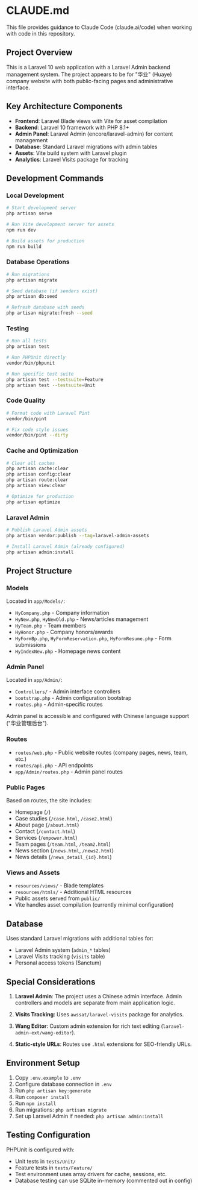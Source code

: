 # CLAUDE.md

This file provides guidance to Claude Code (claude.ai/code) when working with code in this repository.

## Project Overview

This is a Laravel 10 web application with a Laravel Admin backend management system. The project appears to be for "华业" (Huaye) company website with both public-facing pages and administrative interface.

## Key Architecture Components

- **Frontend**: Laravel Blade views with Vite for asset compilation
- **Backend**: Laravel 10 framework with PHP 8.1+
- **Admin Panel**: Laravel Admin (encore/laravel-admin) for content management
- **Database**: Standard Laravel migrations with admin tables
- **Assets**: Vite build system with Laravel plugin
- **Analytics**: Laravel Visits package for tracking

## Development Commands

### Local Development
```bash
# Start development server
php artisan serve

# Run Vite development server for assets
npm run dev

# Build assets for production
npm run build
```

### Database Operations
```bash
# Run migrations
php artisan migrate

# Seed database (if seeders exist)
php artisan db:seed

# Refresh database with seeds
php artisan migrate:fresh --seed
```

### Testing
```bash
# Run all tests
php artisan test

# Run PHPUnit directly
vendor/bin/phpunit

# Run specific test suite
php artisan test --testsuite=Feature
php artisan test --testsuite=Unit
```

### Code Quality
```bash
# Format code with Laravel Pint
vendor/bin/pint

# Fix code style issues
vendor/bin/pint --dirty
```

### Cache and Optimization
```bash
# Clear all caches
php artisan cache:clear
php artisan config:clear
php artisan route:clear
php artisan view:clear

# Optimize for production
php artisan optimize
```

### Laravel Admin
```bash
# Publish Laravel Admin assets
php artisan vendor:publish --tag=laravel-admin-assets

# Install Laravel Admin (already configured)
php artisan admin:install
```

## Project Structure

### Models
Located in `app/Models/`:
- `HyCompany.php` - Company information
- `HyNew.php`, `HyNewOld.php` - News/articles management
- `HyTeam.php` - Team members
- `HyHonor.php` - Company honors/awards
- `HyFormBp.php`, `HyFormReservation.php`, `HyFormResume.php` - Form submissions
- `HyIndexNew.php` - Homepage news content

### Admin Panel
Located in `app/Admin/`:
- `Controllers/` - Admin interface controllers
- `bootstrap.php` - Admin configuration bootstrap
- `routes.php` - Admin-specific routes

Admin panel is accessible and configured with Chinese language support ("华业管理后台").

### Routes
- `routes/web.php` - Public website routes (company pages, news, team, etc.)
- `routes/api.php` - API endpoints
- `app/Admin/routes.php` - Admin panel routes

### Public Pages
Based on routes, the site includes:
- Homepage (`/`)
- Case studies (`/case.html`, `/case2.html`)
- About page (`/about.html`)
- Contact (`/contact.html`)
- Services (`/empower.html`)
- Team pages (`/team.html`, `/team2.html`)
- News section (`/news.html`, `/news2.html`)
- News details (`/news_detail_{id}.html`)

### Views and Assets
- `resources/views/` - Blade templates
- `resources/htmls/` - Additional HTML resources
- Public assets served from `public/`
- Vite handles asset compilation (currently minimal configuration)

## Database

Uses standard Laravel migrations with additional tables for:
- Laravel Admin system (`admin_*` tables)
- Laravel Visits tracking (`visits` table)
- Personal access tokens (Sanctum)

## Special Considerations

1. **Laravel Admin**: The project uses a Chinese admin interface. Admin controllers and models are separate from main application logic.

2. **Visits Tracking**: Uses `awssat/laravel-visits` package for analytics.

3. **Wang Editor**: Custom admin extension for rich text editing (`laravel-admin-ext/wang-editor`).

4. **Static-style URLs**: Routes use `.html` extensions for SEO-friendly URLs.

## Environment Setup

1. Copy `.env.example` to `.env`
2. Configure database connection in `.env`
3. Run `php artisan key:generate`
4. Run `composer install`
5. Run `npm install`
6. Run migrations: `php artisan migrate`
7. Set up Laravel Admin if needed: `php artisan admin:install`

## Testing Configuration

PHPUnit is configured with:
- Unit tests in `tests/Unit/`
- Feature tests in `tests/Feature/`
- Test environment uses array drivers for cache, sessions, etc.
- Database testing can use SQLite in-memory (commented out in config)